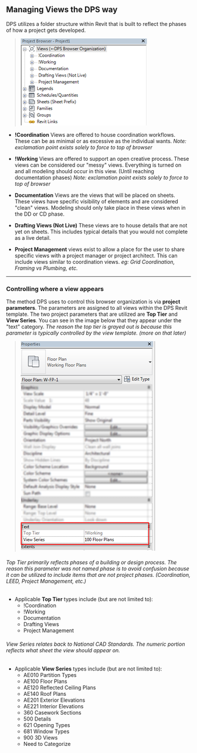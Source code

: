 ## Managing Views the DPS way

DPS utilizes a folder structure within Revit that is built to reflect the phases of how a project gets developed.

>![Project Browser](images/3-1/00-projectBrowser.png)

* **!Coordination** Views are offered to house coordination workflows. These can be as minimal or as excessive as the individual wants. *Note: exclamation point exists solely to force to top of browser*

* **!Working** Views are offered to support an open creative process. These views can be considered our "messy" views. Everything is turned on and all modeling should occur in this view. (Until reaching documentation phases) *Note: exclamation point exists solely to force to top of browser*

* **Documentation** Views are the views that will be placed on sheets. These views have specific visibility of elements and are considered "clean" views. Modeling should only take place in these views when in the DD or CD phase.

* **Drafting Views (Not Live)** These views are to house details that are not yet on sheets. This includes typical details that you would not complete as a live detail.

* **Project Management** views exist to allow a place for the user to share specific views with a project manager or project architect. This can include views similar to coordination views. *eg: Grid Coordination, Framing vs Plumbing, etc.*
---
### Controlling where a view appears

The method DPS uses to control this browser organization is via **project parameters**. The parameters are assigned to all views within the DPS Revit template.
The two project parameters that are utilized are **Top Tier** and **View Series**. You can see in the image below that they appear under the "text" category. *The reason the top tier is grayed out is because this parameter is typically controlled by the view template. (more on that later)*

> ![View Parameters](images/3-1/01-viewParams.png)

###### Top Tier primarily reflects phases of a building or design process. *The reason this parameter was not named phase is to avoid confusion because it can be utilized to include items that are not project phases. (Coordination, LEED, Project Management, etc.)*

* Applicable **Top Tier** types include (but are not limited to): </br>
  * !Coordination
  * !Working
  * Documentation
  * Drafting Views
  * Project Management

###### View Series relates back to National CAD Standards. The numeric portion reflects what sheet the view should appear on.

* Applicable **View Series** types include  (but are not limited to):</br>
  * AE010 Partition Types 
  * AE100 Floor Plans 
  * AE120 Reflected Ceiling Plans 
  * AE140 Roof Plans 
  * AE201 Exterior Elevations 
  * AE221 Interior Elevations 
  * 360 Casework Sections 
  * 500 Details 
  * 621 Opening Types 
  * 681 Window Types 
  * 900 3D Views 
  * Need to Categorize
